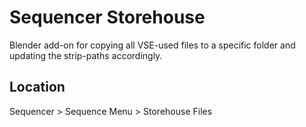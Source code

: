 # Sequencer Storehouse
Blender add-on for copying all VSE-used files to a specific folder and updating the strip-paths accordingly.

## Location
Sequencer > Sequence Menu > Storehouse Files

